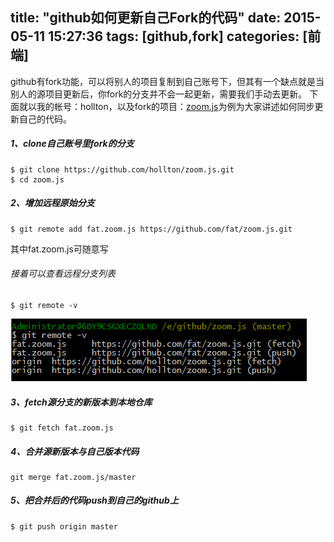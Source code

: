 title: "github如何更新自己Fork的代码"
date: 2015-05-11 15:27:36
tags: [github,fork]
categories: [前端]
---
github有fork功能，可以将别人的项目复制到自己账号下，但其有一个缺点就是当别人的源项目更新后，你fork的分支并不会一起更新，需要我们手动去更新。
下面就以我的帐号：hollton，以及fork的项目：[zoom.js](https://github.com/fat/zoom.js.git)为例为大家讲述如何同步更新自己的代码。
##### 1、clone自己账号里fork的分支
	$ git clone https://github.com/hollton/zoom.js.git
	$ cd zoom.js
##### 2、增加远程原始分支
	$ git remote add fat.zoom.js https://github.com/fat/zoom.js.git
其中fat.zoom.js可随意写
###### 接着可以查看远程分支列表
	$ git remote -v
![](/img/fork.png)
##### 3、fetch源分支的新版本到本地仓库
	$ git fetch fat.zoom.js
##### 4、合并源新版本与自己版本代码
	git merge fat.zoom.js/master
##### 5、把合并后的代码push到自己的github上
	$ git push origin master